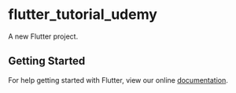 # flutter_tutorial_udemy

A new Flutter project.

## Getting Started

For help getting started with Flutter, view our online
[documentation](https://flutter.io/).
